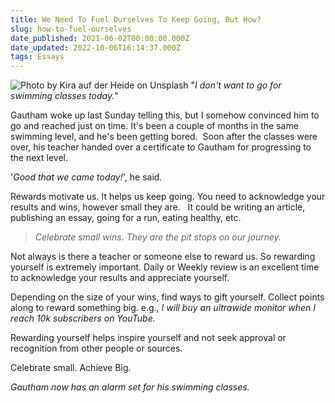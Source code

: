 ```yaml
---
title: We Need To Fuel Ourselves To Keep Going, But How?
slug: how-to-fuel-ourselves
date_published: 2021-06-02T00:00:00.000Z
date_updated: 2022-10-06T16:14:37.000Z
tags: Essays
---
```


![Photo by Kira auf der Heide on Unsplash](__GHOST_URL__/content/images/gift-yourself.jpg)
"*I don't want to go for swimming classes today.*"

Gautham woke up last Sunday telling this, but I somehow convinced him to go and reached just on time. It's been a couple of months in the same swimming level, and he's been getting bored.  Soon after the classes were over, his teacher handed over a certificate to Gautham for progressing to the next level.

'*Good that we came today!*', he said.

Rewards motivate us. It helps us keep going. You need to acknowledge your results and wins, however small they are.   It could be writing an article, publishing an essay, going for a run, eating healthy, etc.

> *Celebrate small wins. They are the pit stops on our journey.*

Not always is there a teacher or someone else to reward us. So rewarding yourself is extremely important. Daily or Weekly review is an excellent time to acknowledge your results and appreciate yourself.

Depending on the size of your wins, find ways to gift yourself. Collect points along to reward something big. e.g., *I will buy an ultrawide monitor when I reach 10k subscribers on YouTube.*

Rewarding yourself helps inspire yourself and not seek approval or recognition from other people or sources.

Celebrate small. Achieve Big.

*Gautham now has an alarm set for his swimming classes.*
